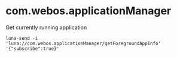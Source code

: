 # com.webos.applicationManager

Get currently running application

```
luna-send -i 'luna://com.webos.applicationManager/getForegroundAppInfo' '{"subscribe":true}'
```